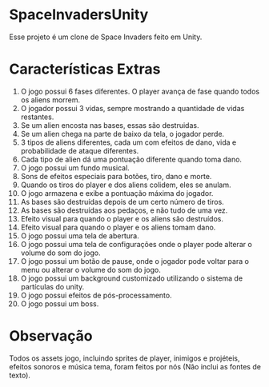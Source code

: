 # SpaceInvadersUnity

Esse projeto é um clone de Space Invaders feito em Unity.

# Características Extras

1. O jogo possui 6 fases diferentes. O player avança de fase quando todos os aliens morrem.
2. O jogador possui 3 vidas, sempre mostrando a quantidade de vidas restantes.
3. Se um alien encosta nas bases, essas são destruidas.
4. Se um alien chega na parte de baixo da tela, o jogador perde.
5. 3 tipos de aliens diferentes, cada um com efeitos de dano, vida e probabilidade de ataque diferentes. 
6. Cada tipo de alien dá uma pontuação diferente quando toma dano.
7. O jogo possui um fundo musical.
8. Sons de efeitos especiais para botões, tiro, dano e morte.
9. Quando os tiros do player e dos aliens colidem, eles se anulam.
10. O jogo armazena e exibe a pontuação máxima do jogador.
11. As bases são destruídas depois de um certo número de tiros.
12. As bases são destruídas aos pedaços, e não tudo de uma vez.
13. Efeito visual para quando o player e os aliens são destruídos.
14. Efeito visual para quando o player e os aliens tomam dano.
15. O jogo possui uma tela de abertura.
16. O jogo possui uma tela de configurações onde o player pode alterar o volume do som do jogo.
17. O jogo possui um botão de pause, onde o jogador pode voltar para o menu ou alterar o volume do som do jogo.
18. O jogo possui um background customizado utilizando o sistema de partículas do unity.
19. O jogo possui efeitos de pós-processamento.
20. O jogo possui um boss.

# Observação

Todos os assets jogo, incluindo sprites de player, inimigos e projéteis, efeitos sonoros e música tema, foram feitos por nós (Não inclui as fontes de texto).
